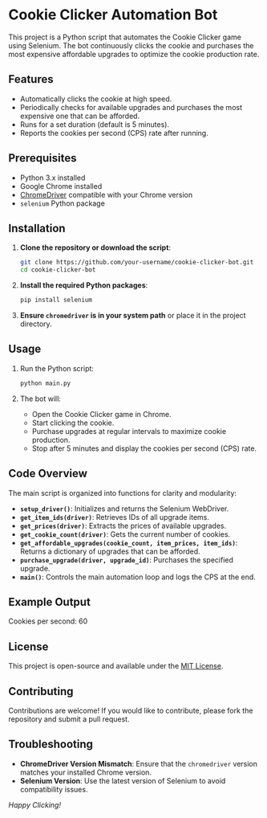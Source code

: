 # Cookie Clicker Automation Bot

This project is a Python script that automates the Cookie Clicker game using Selenium. The bot continuously clicks the cookie and purchases the most expensive affordable upgrades to optimize the cookie production rate.

## Features

- Automatically clicks the cookie at high speed.
- Periodically checks for available upgrades and purchases the most expensive one that can be afforded.
- Runs for a set duration (default is 5 minutes).
- Reports the cookies per second (CPS) rate after running.

## Prerequisites

- Python 3.x installed
- Google Chrome installed
- [ChromeDriver](https://chromedriver.chromium.org/downloads) compatible with your Chrome version
- `selenium` Python package

## Installation

1. **Clone the repository or download the script**:
    ```bash
    git clone https://github.com/your-username/cookie-clicker-bot.git
    cd cookie-clicker-bot
    ```

2. **Install the required Python packages**:
    ```bash
    pip install selenium
    ```

3. **Ensure `chromedriver` is in your system path** or place it in the project directory.

## Usage

1. Run the Python script:
    ```bash
    python main.py
    ```

2. The bot will:
    - Open the Cookie Clicker game in Chrome.
    - Start clicking the cookie.
    - Purchase upgrades at regular intervals to maximize cookie production.
    - Stop after 5 minutes and display the cookies per second (CPS) rate.

## Code Overview

The main script is organized into functions for clarity and modularity:

- **`setup_driver()`**: Initializes and returns the Selenium WebDriver.
- **`get_item_ids(driver)`**: Retrieves IDs of all upgrade items.
- **`get_prices(driver)`**: Extracts the prices of available upgrades.
- **`get_cookie_count(driver)`**: Gets the current number of cookies.
- **`get_affordable_upgrades(cookie_count, item_prices, item_ids)`**: Returns a dictionary of upgrades that can be afforded.
- **`purchase_upgrade(driver, upgrade_id)`**: Purchases the specified upgrade.
- **`main()`**: Controls the main automation loop and logs the CPS at the end.

## Example Output
Cookies per second: 60

## License

This project is open-source and available under the [MIT License](LICENSE).

## Contributing

Contributions are welcome! If you would like to contribute, please fork the repository and submit a pull request.

## Troubleshooting

- **ChromeDriver Version Mismatch**: Ensure that the `chromedriver` version matches your installed Chrome version.
- **Selenium Version**: Use the latest version of Selenium to avoid compatibility issues.



*Happy Clicking!*


